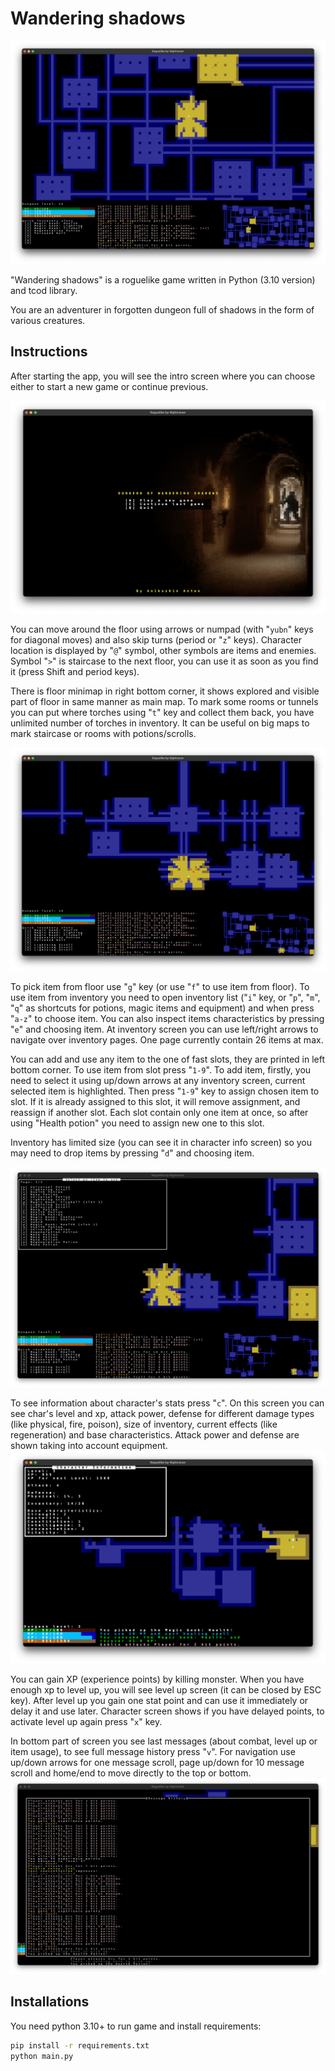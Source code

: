 # Wandering shadows

![demo](docs/images/demo.png "floor demo")

"Wandering shadows" is а roguelike game written in Python (3.10 version) and tcod library.

You are an adventurer in forgotten dungeon full of shadows in the form of various creatures.

## Instructions

After starting the app, you will see the intro screen where you can choose either to start a new game or continue
previous.

![intro](docs/images/intro.png "game intro")

You can move around the floor using arrows or numpad (with "`yubn`" keys for diagonal moves) and also skip turns (period
or "`z`" keys). Character location is displayed by "`@`" symbol, other symbols are items and enemies. Symbol "`>`" is
staircase to the next floor, you can use it as soon as you find it (press Shift and period keys).

There is floor minimap in right bottom corner, it shows explored and visible part of floor in same manner as main map.
To mark some rooms or tunnels you can put where torches using "`t`" key and collect them back, you have unlimited number
of torches in inventory. It can be useful on big maps to mark staircase or rooms with potions/scrolls.

![floor](docs/images/floor.png "floor")

To pick item from floor use "`g`" key (or use "`f`" to use item from floor). To use item from inventory you need to open
inventory list ("`i`" key, or "`p`", "`m`", "`q`" as shortcuts for potions, magic items and equipment) and when
press "`a-z`" to choose item. You can also inspect items characteristics by pressing "`e`" and choosing item. At
inventory screen you can use left/right arrows to navigate over inventory pages. One page currently contain 26 items at
max.

You can add and use any item to the one of fast slots, they are printed in left bottom corner. To use item from slot
press "`1-9`". To add item, firstly, you need to select it using up/down arrows at any inventory screen, current
selected item is highlighted. Then press "`1-9`"
key to assign chosen item to slot. If it is already assigned to this slot, it will remove assignment, and reassign if
another slot. Each slot contain only one item at once, so after using "Health potion" you need to assign new one to this
slot.

Inventory has limited size (you can see it in character info screen) so you may need to drop items by pressing "`d`" and
choosing item.

![inventory](docs/images/inventory.png "inventory")

To see information about character's stats press "`c`". On this screen you can see char's level and xp, attack power,
defense for different damage types (like physical, fire, poison), size of inventory, current effects (like regeneration)
and base characteristics. Attack power and defense are shown taking into account equipment.
![char info](docs/images/char_info.png "char info")

You can gain XP (experience points) by killing monster. When you have enough xp to level up, you will see level up
screen (it can be closed by ESC key). After level up you gain one stat point and can use it immediately or delay it and
use later. Character screen shows if you have delayed points, to activate level up again press "`x`" key.

In bottom part of screen you see last messages (about combat, level up or item usage), to see full message history
press "`v`". For navigation use up/down arrows for one message scroll, page up/down for 10 message scroll and home/end
to move directly to the top or bottom.
![message history](docs/images/history.png "message history")

## Installations

You need python 3.10+ to run game and install requirements:

```bash 
pip install -r requirements.txt
python main.py
```
